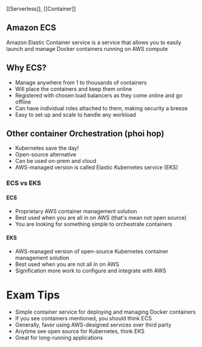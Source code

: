 [[Serverless]], [[Container]]

## Amazon ECS

Amazon Elastic Container service is a service that allows you to easily launch and manage Docker containers running on AWS compute

## Why ECS?

- Manage anywhere from 1 to thousands of containers
- Will place the containers and keep them online
- Registered with chosen load balancers as they come online and go offline
- Can have individual roles attached to them, making security a breeze
- Easy to set up and scale to handle any workload

## Other container Orchestration (phoi hop)

- Kubernetes save the day!
- Open-source alternative
- Can be used on-prem and cloud
- AWS-managed version is called Elastic Kubernetes service (EKS)

### ECS vs EKS

#### ECS
- Proprietary AWS container management solution
- Best used when you are all in on AWS (that's mean not open source)
- You are looking for something simple to orchestrate containers 

#### EKS
- AWS-managed version of open-source Kubernetes container management solution
- Best used when you are not all in on AWS
- Signification more work to configure and integrate with AWS

# Exam Tips

- Simple container service for deploying and managing Docker containers
- If you see containers mentioned, you should think ECS
- Generally, favor using AWS-designed services over third party
- Anytime see open source for Kubernetes, think EKS
- Great for long-running applications

